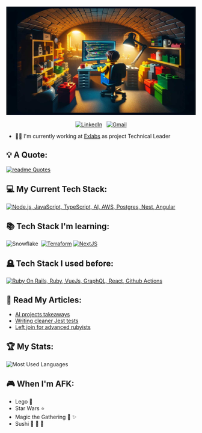 <div align="center">

[![Hello World, I'm Wojtek!](assets/background.jpg)](https://github.com/miqs1992)

[![LinkedIn](https://skillicons.dev/icons?i=linkedin)](https://www.linkedin.com/in/wojciech-mikusek-3b3214152/) &nbsp;
[![Gmail](https://skillicons.dev/icons?i=gmail)](mailto:mikusek.woj@gmail.com?subject=Hello%20Wojtek,%20From%20Github)

</div>

- 👨‍💼 I'm currently working at [Exlabs](https://exlabs.com/) as project Technical Leader

## 💡 A Quote:

[![readme Quotes](https://quotes-github-readme.vercel.app/api?quote=Everything%20not%20(yet)%20given%20to%20an%20end-user%20remains%20untested%20hypothesis&type=horizontal&theme=dark&author=Ewald%20Verhoeven%20@%20DevConf2023)](https://github.com/piyushsuthar/github-readme-quotes)


## 💻 My Current Tech Stack:

[![Node.js, JavaScript, TypeScript, AI, AWS, Postgres, Nest, Angular](https://skillicons.dev/icons?i=nodejs,js,ts,ai,aws,postgres,nest,angular)](https://skillicons.dev)

## 📚 Tech Stack I'm learning:

<img src="https://companieslogo.com/img/orig/SNOW-35164165.png?t=1634190631" alt="Snowflake" width="40"/>&nbsp;
[![Terraform](https://skillicons.dev/icons?i=terraform)](https://skillicons.dev)
[![NextJS](https://skillicons.dev/icons?i=nextjs)](https://skillicons.dev)


## 🪦 Tech Stack I used before:

[![Ruby On Rails, Ruby, VueJs, GraphQL, React, Github Actions](https://skillicons.dev/icons?i=rails,ruby,vue,graphql,react,githubactions)](https://skillicons.dev)

## 📖 Read My Articles:

- [AI projects takeaways](https://www.linkedin.com/pulse/ai-project-takeaways-exlabs-lxc4f/)
- [Writing cleaner Jest tests](https://exlabs.com/insights/writing-cleaner-jest-tests/)
- [Left join for advanced rubyists](https://exlabs.com/insights/left-join-for-advanced-rubyists/)


## 🏆 My Stats:

<p>
    <img height=175 alt="Most Used Languages" src="https://github-readme-stats.vercel.app/api/top-langs/?username=miqs1992&layout=compact&theme=dark" />
</p>

## 🎮 When I'm AFK:
- Lego 🧱
- Star Wars ⭐
- Magic the Gathering 🎴 ✨
- Sushi 🍣 🍙 🍤
